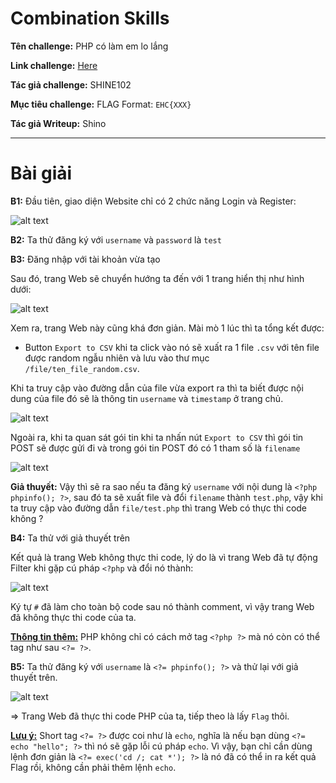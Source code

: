 # Combination Skills

**Tên challenge:** PHP có làm em lo lắng

**Link challenge:** [Here](https://battle.cookiearena.org/challenges/web/php-co-lam-em-lo-lang)

**Tác giả challenge:** SHINE102

**Mục tiêu challenge:** FLAG Format: `EHC{XXX}`

**Tác giả Writeup:** Shino

---

# Bài giải

**B1:** Đầu tiên, giao diện Website chỉ có 2 chức năng Login và Register:

![alt text](image.png)

**B2:** Ta thử đăng ký với `username` và `password` là `test`

**B3:** Đăng nhập với tài khoản vừa tạo

Sau đó, trang Web sẽ chuyển hướng ta đến với 1 trang hiển thị như hình dưới:

![alt text](image-1.png)

Xem ra, trang Web này cũng khá đơn giản. Mài mò 1 lúc thì ta tổng kết được:
* Button `Export to CSV` khi ta click vào nó sẽ xuất ra 1 file `.csv` với tên file được random ngẫu nhiên và lưu vào thư mục `/file/ten_file_random.csv`.

Khi ta truy cập vào đường dẫn của file vừa export ra thì ta biết được nội dung của file đó sẽ là thông tin `username` và `timestamp` ở trang chủ.

![alt text](image-2.png)


Ngoài ra, khi ta quan sát gói tin khi ta nhấn nút `Export to CSV` thì gói tin POST sẽ được gửi đi và trong gói tin POST đó có 1 tham số là `filename`

![alt text](image-4.png)

**Giả thuyết:** Vậy thì sẽ ra sao nếu ta đăng ký `username` với nội dung là `<?php phpinfo(); ?>`, sau đó ta sẽ xuất file và đổi `filename` thành `test.php`, vậy khi ta truy cập vào đường dẫn `file/test.php` thì trang Web có thực thi code không ?

**B4:** Ta thử với giả thuyết trên

Kết quả là trang Web không thực thi code, lý do là vì trang Web đã tự động Filter khi gặp cú pháp `<?php` và đổi nó thành:

![alt text](image-3.png)

Ký tự `#` đã làm cho toàn bộ code sau nó thành comment, vì vậy trang Web đã không thực thi code của ta.

<u>**Thông tin thêm:**</u> PHP không chỉ có cách mở tag `<?php ?>` mà nó còn có thể tag như sau `<?= ?>`.

**B5:** Ta thử đăng ký với `username` là `<?= phpinfo(); ?>` và thử lại với giả thuyết trên.

![alt text](image-5.png)

=> Trang Web đã thực thi code PHP của ta, tiếp theo là lấy `Flag` thôi.

<u>**Lưu ý:**</u> Short tag `<?= ?>` được coi như là `echo`, nghĩa là nếu bạn dùng `<?= echo "hello"; ?>` thì nó sẽ gặp lỗi cú pháp `echo`. Vì vậy, bạn chỉ cần dùng lệnh đơn giản là `<?= exec('cd /; cat *'); ?>` là nó đã có thể in ra kết quả Flag rồi, không cần phải thêm lệnh `echo`.